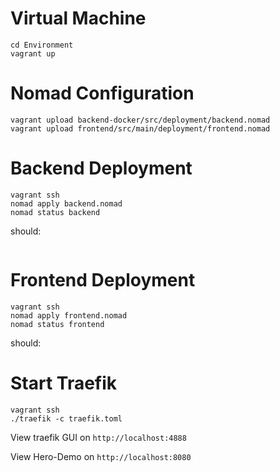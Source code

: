 # Virtual Machine

```
cd Environment
vagrant up
```

# Nomad Configuration
```
vagrant upload backend-docker/src/deployment/backend.nomad
vagrant upload frontend/src/main/deployment/frontend.nomad
```

# Backend Deployment
```
vagrant ssh
nomad apply backend.nomad
nomad status backend
``` 

should:

```

```

# Frontend Deployment
```
vagrant ssh
nomad apply frontend.nomad
nomad status frontend
``` 

should:

# Start Traefik
```
vagrant ssh
./traefik -c traefik.toml
```

View traefik GUI on `http://localhost:4888`

View Hero-Demo on `http://localhost:8080`

